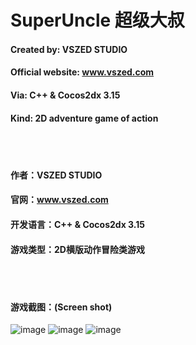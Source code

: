 # SuperUncle 超级大叔

#### Created by: VSZED STUDIO        

#### Official website: www.vszed.com  

#### Via: C++ & Cocos2dx 3.15    

#### Kind: 2D adventure game of action   

</br>
</br>

#### 作者：VSZED STUDIO

#### 官网：www.vszed.com

#### 开发语言：C++ & Cocos2dx 3.15

#### 游戏类型：2D横版动作冒险类游戏

</br>
</br>

#### 游戏截图：(Screen shot)

![image](https://github.com/vszed/SuperUncle/blob/master/ScreenShot/1.png)
![image](https://github.com/vszed/SuperUncle/blob/master/ScreenShot/2.png)
![image](https://github.com/vszed/SuperUncle/blob/master/ScreenShot/3.png)

